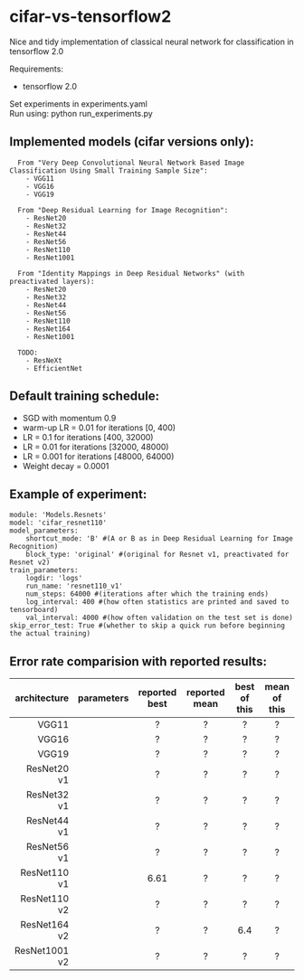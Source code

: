 # cifar-vs-tensorflow2
Nice and tidy implementation of classical neural network for classification in tensorflow 2.0

Requirements:
- tensorflow 2.0

Set experiments in experiments.yaml \
Run using: python run_experiments.py

## Implemented models (cifar versions only):
```
  From "Very Deep Convolutional Neural Network Based Image Classification Using Small Training Sample Size":
    - VGG11
    - VGG16
    - VGG19

  From "Deep Residual Learning for Image Recognition":
    - ResNet20
    - ResNet32
    - ResNet44
    - ResNet56
    - ResNet110
    - ResNet1001

  From "Identity Mappings in Deep Residual Networks" (with preactivated layers):
    - ResNet20
    - ResNet32
    - ResNet44
    - ResNet56
    - ResNet110
    - ResNet164
    - ResNet1001
    
  TODO:
    - ResNeXt
    - EfficientNet
```

## Default training schedule:
- SGD with momentum 0.9
- warm-up LR = 0.01 for iterations [0, 400)
- LR = 0.1 for iterations [400, 32000)
- LR = 0.01 for iterations [32000, 48000)
- LR = 0.001 for iterations [48000, 64000)
- Weight decay = 0.0001

## Example of experiment:
```
module: 'Models.Resnets'
model: 'cifar_resnet110'
model_parameters:
    shortcut_mode: 'B' #(A or B as in Deep Residual Learning for Image Recognition)
    block_type: 'original' #(original for Resnet v1, preactivated for Resnet v2)
train_parameters:
    logdir: 'logs'
    run_name: 'resnet110_v1'
    num_steps: 64000 #(iterations after which the training ends)
    log_interval: 400 #(how often statistics are printed and saved to tensorboard)
    val_interval: 4000 #(how often validation on the test set is done)
skip_error_test: True #(whether to skip a quick run before beginning the actual training)
```


## Error rate comparision with reported results:

| architecture | parameters | reported best | reported mean | best of this | mean of this |
| ---: | :---: | :---: | :---: | :---: | :---: |
| VGG11 | | ? | ? | ? | ? |
| VGG16 | | ? | ? | ? | ? |
| VGG19 | | ? | ? | ? | ? |
| ResNet20 v1 | | ? | ? | ? | ? |
| ResNet32 v1 | | ? | ? | ? | ? |
| ResNet44 v1 | | ? | ? | ? | ? |
| ResNet56 v1 | | ? | ? | ? | ? |
| ResNet110 v1 | | 6.61 | ? | ? | ? |
| ResNet110 v2 | | ? | ? | ? | ? |
| ResNet164 v2 | | ? | ? | 6.4 | ? |
| ResNet1001 v2 | | ? | ? | ? | ? |
